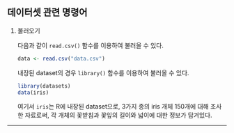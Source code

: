 ## 데이터셋 관련 명령어

1. 불러오기

   다음과 같이 `read.csv()` 함수를 이용하여 불러올 수 있다.

   ```R
   data <- read.csv("data.csv")
   ```

   내장된 dataset의 경우 `library()` 함수를 이용하여 불러올 수 있다.

   ```R
   library(datasets)
   data(iris)
   ```

   여기서 `iris`는 R에 내장된 dataset으로, 3가지 종의 iris 개체 150개에 대해 조사한 자료로써, 각 개체의 꽃받침과 꽃잎의 길이와 넓이에 대한 정보가 담겨있다.

---
